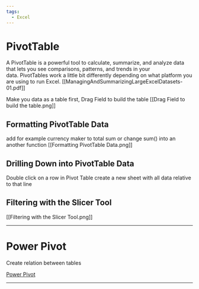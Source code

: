 ```yaml
---
tags:
  - Excel
---
```


# PivotTable

A PivotTable is a powerful tool to calculate, summarize, and analyze data that lets you see comparisons, patterns, and trends in your data. PivotTables work a little bit differently depending on what platform you are using to run Excel.
[[ManagingAndSummarizingLargeExcelDatasets-01.pdf]]

Make you data as a table first, Drag Field to build the table
[[Drag Field to build the table.png]]

## Formatting PivotTable Data

add for example currency maker to total sum or change sum() into an another function
[[Formatting PivotTable Data.png]]

## Drilling Down into PivotTable Data

Double click on a row in Pivot Table create a new sheet with all data relative to that line

## Filtering with the Slicer Tool

[[Filtering with the Slicer Tool.png]]

---

# Power Pivot

Create relation between tables

[Power Pivot](https://support.microsoft.com/it-it/office/power-pivot-panoramica-e-apprendimento-f9001958-7901-4caa-ad80-028a6d2432ed)

---
